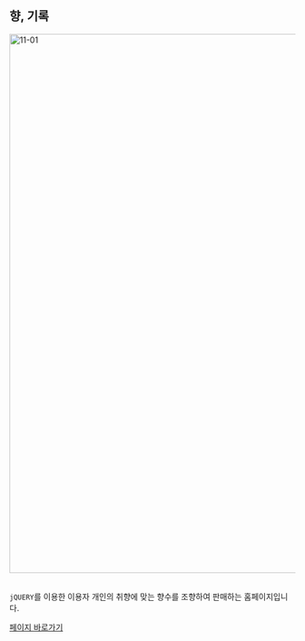 ## 향, 기록

<img width="950" alt="11-01" src="https://github.com/YeomCE/PORTFOLIO/assets/121536742/8d8f1070-75d1-4e1a-b446-4a73dbf8efd5">
<br/>
<br/>

`jQUERY`를 이용한 이용자 개인의 취향에 맞는 향수를 조향하여 판매하는 홈페이지입니다.


<a href='https://yce-aroma-record.netlify.app'>페이지 바로가기</a>
